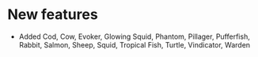 # New features
* Added Cod, Cow, Evoker, Glowing Squid, Phantom, Pillager, Pufferfish, Rabbit, Salmon, Sheep, Squid, Tropical Fish, Turtle, Vindicator, Warden
